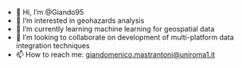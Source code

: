 - 👋 Hi, I’m @Giando95
- 👀 I’m interested in geohazards analysis
- 🌱 I’m currently learning machine learning for geospatial data
- 💞️ I’m looking to collaborate on development of multi-platform data integration techniques
- 📫 How to reach me: giandomenico.mastrantoni@uniroma1.it

<!---
Giando95/Giando95 is a ✨ special ✨ repository because its `README.md` (this file) appears on your GitHub profile.
You can click the Preview link to take a look at your changes.
--->
